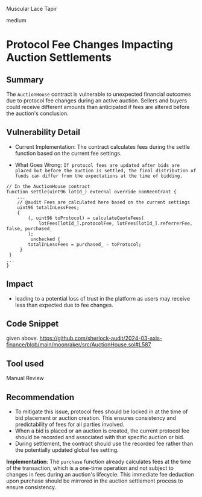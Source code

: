 Muscular Lace Tapir

medium

# Protocol Fee Changes Impacting Auction Settlements

## Summary
 The `AuctionHouse` contract is vulnerable to unexpected financial outcomes due to protocol fee changes during an active auction. Sellers and buyers could receive different amounts than anticipated if fees are altered before the auction's conclusion.

## Vulnerability Detail
 - Current Implementation: The contract calculates fees during the settle function based on the current fee settings.

- What Goes Wrong: `If protocol fees are updated after bids are placed but before the auction is settled, the final distribution of funds can differ from the expectations at the time of bidding.`
```solidity
// In the AuctionHouse contract
function settle(uint96 lotId_) external override nonReentrant {
    ...
    // @audit Fees are calculated here based on the current settings
    uint96 totalInLessFees;
    {
        (, uint96 toProtocol) = calculateQuoteFees(
            lotFees[lotId_].protocolFee, lotFees[lotId_].referrerFee, false, purchased_
        );
         unchecked {
        totalInLessFees = purchased_ - toProtocol;
     }
 }
...
}
```

## Impact
- leading to a potential loss of trust in the platform as users may receive less than expected due to fee changes.

## Code Snippet
given above.
https://github.com/sherlock-audit/2024-03-axis-finance/blob/main/moonraker/src/AuctionHouse.sol#L587

## Tool used

Manual Review

## Recommendation
- To mitigate this issue, protocol fees should be locked in at the time of bid placement or auction creation. This ensures consistency and predictability of fees for all parties involved.
-  When a bid is placed or an auction is created, the current protocol fee should be recorded and associated with that specific auction or bid.
- During settlement, the contract should use the recorded fee rather than the potentially updated global fee setting.

**Implementation**:
The `purchase` function already calculates fees at the time of the transaction, which is a one-time operation and not subject to changes in fees during an auction's lifecycle. This immediate fee deduction upon purchase should be mirrored in the auction settlement process to ensure consistency.